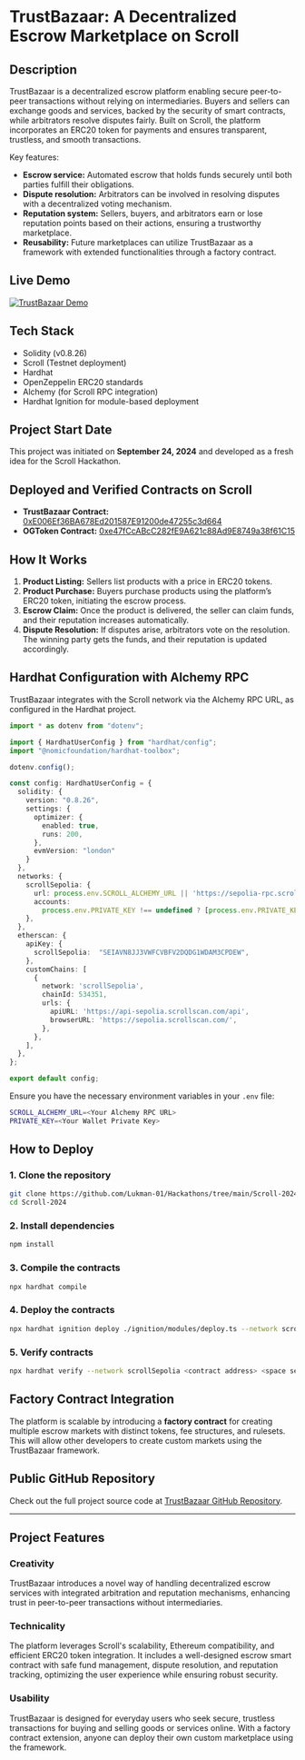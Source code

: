 # TrustBazaar: A Decentralized Escrow Marketplace on Scroll

## Description
TrustBazaar is a decentralized escrow platform enabling secure peer-to-peer transactions without relying on intermediaries. Buyers and sellers can exchange goods and services, backed by the security of smart contracts, while arbitrators resolve disputes fairly. Built on Scroll, the platform incorporates an ERC20 token for payments and ensures transparent, trustless, and smooth transactions. 

Key features:
- **Escrow service:** Automated escrow that holds funds securely until both parties fulfill their obligations.
- **Dispute resolution:** Arbitrators can be involved in resolving disputes with a decentralized voting mechanism.
- **Reputation system:** Sellers, buyers, and arbitrators earn or lose reputation points based on their actions, ensuring a trustworthy marketplace.
- **Reusability:** Future marketplaces can utilize TrustBazaar as a framework with extended functionalities through a factory contract.

## Live Demo
[![TrustBazaar Demo](https://img.youtube.com/vi/DEMO_LINK_HERE/0.jpg)](https://youtu.be/DEMO_LINK_HERE)

## Tech Stack
- Solidity (v0.8.26)
- Scroll (Testnet deployment)
- Hardhat
- OpenZeppelin ERC20 standards
- Alchemy (for Scroll RPC integration)
- Hardhat Ignition for module-based deployment

## Project Start Date
This project was initiated on **September 24, 2024** and developed as a fresh idea for the Scroll Hackathon.

## Deployed and Verified Contracts on Scroll
- **TrustBazaar Contract:** [0xE006Ef36BA678Ed201587E91200de47255c3d664](https://sepolia.scrollscan.com/address/0xE006Ef36BA678Ed201587E91200de47255c3d664#code)
- **OGToken Contract:** [0xe47fCcABcC282fE9A621c88Ad9E8749a38f61C15](https://sepolia.scrollscan.com/address/0xe47fCcABcC282fE9A621c88Ad9E8749a38f61C15#code)

## How It Works
1. **Product Listing:** Sellers list products with a price in ERC20 tokens.
2. **Product Purchase:** Buyers purchase products using the platform’s ERC20 token, initiating the escrow process.
3. **Escrow Claim:** Once the product is delivered, the seller can claim funds, and their reputation increases automatically.
4. **Dispute Resolution:** If disputes arise, arbitrators vote on the resolution. The winning party gets the funds, and their reputation is updated accordingly.

## Hardhat Configuration with Alchemy RPC
TrustBazaar integrates with the Scroll network via the Alchemy RPC URL, as configured in the Hardhat project.

```typescript
import * as dotenv from "dotenv";

import { HardhatUserConfig } from "hardhat/config";
import "@nomicfoundation/hardhat-toolbox";

dotenv.config();

const config: HardhatUserConfig = {
  solidity: {
    version: "0.8.26",
    settings: {
      optimizer: {
        enabled: true,
        runs: 200,
      },
      evmVersion: "london"
    }
  },
  networks: {
    scrollSepolia: {
      url: process.env.SCROLL_ALCHEMY_URL || 'https://sepolia-rpc.scroll.io',
      accounts:
        process.env.PRIVATE_KEY !== undefined ? [process.env.PRIVATE_KEY] : [],
    },
  },
  etherscan: {
    apiKey: {
      scrollSepolia:  "SEIAVN8JJ3VWFCVBFV2DQDG1WDAM3CPDEW",
    },
    customChains: [
      {
        network: 'scrollSepolia',
        chainId: 534351,
        urls: {
          apiURL: 'https://api-sepolia.scrollscan.com/api',
          browserURL: 'https://sepolia.scrollscan.com/',
        },
      },
    ],
  },
};

export default config;
```

Ensure you have the necessary environment variables in your `.env` file:
```bash
SCROLL_ALCHEMY_URL=<Your Alchemy RPC URL>
PRIVATE_KEY=<Your Wallet Private Key>
```

## How to Deploy

### 1. Clone the repository
```bash
git clone https://github.com/Lukman-01/Hackathons/tree/main/Scroll-2024
cd Scroll-2024
```

### 2. Install dependencies
```bash
npm install
```

### 3. Compile the contracts
```bash
npx hardhat compile
```

### 4. Deploy the contracts
```bash
npx hardhat ignition deploy ./ignition/modules/deploy.ts --network scrollTestnet
```

### 5. Verify contracts
```bash
npx hardhat verify --network scrollSepolia <contract address> <space separated constructor parameters>
```

## Factory Contract Integration
The platform is scalable by introducing a **factory contract** for creating multiple escrow markets with distinct tokens, fee structures, and rulesets. This will allow other developers to create custom markets using the TrustBazaar framework.

## Public GitHub Repository
Check out the full project source code at [TrustBazaar GitHub Repository](https://github.com/Lukman-01/Hackathons/tree/main/Scroll-2024).

---

## Project Features

### Creativity
TrustBazaar introduces a novel way of handling decentralized escrow services with integrated arbitration and reputation mechanisms, enhancing trust in peer-to-peer transactions without intermediaries.

### Technicality
The platform leverages Scroll's scalability, Ethereum compatibility, and efficient ERC20 token integration. It includes a well-designed escrow smart contract with safe fund management, dispute resolution, and reputation tracking, optimizing the user experience while ensuring robust security.

### Usability
TrustBazaar is designed for everyday users who seek secure, trustless transactions for buying and selling goods or services online. With a factory contract extension, anyone can deploy their own custom marketplace using the framework.
